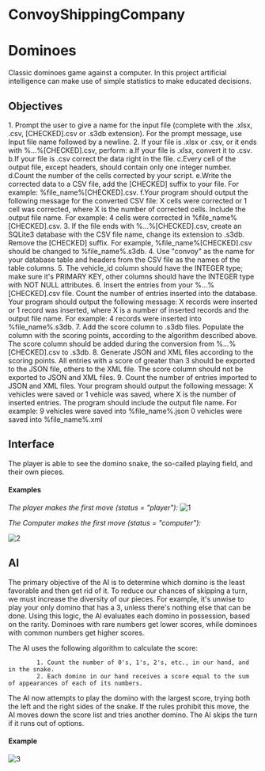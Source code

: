# ConvoyShippingCompany
# Dominoes
Classic dominoes game against a computer.
In this project artificial intelligence can make use of simple statistics to make educated decisions. 

<h2>Objectives</h2>
1. Prompt the user to give a name for the input file (complete with the .xlsx, .csv, [CHECKED].csv or .s3db extension). For the prompt message, use Input file name followed by a newline.
2. If your file is .xlsx or .csv, or it ends with %...%[CHECKED].csv, perform:
    a.If your file is .xlsx, convert it to .csv.
    b.If your file is .csv correct the data right in the file.
    c.Every cell of the output file, except headers, should contain only one integer number.
    d.Count the number of the cells corrected by your script.
    e.Write the corrected data to a CSV file, add the [CHECKED] suffix to your file. For example: %file_name%[CHECKED].csv.
    f.Your program should output the following message for the converted CSV file: X cells were corrected or 1 cell was corrected, where X is the number of corrected         cells. Include the output file name.
      For example: 4 cells were corrected in %file_name%[CHECKED].csv.
3. If the file ends with %...%[CHECKED].csv, create an SQLite3 database with the CSV file name, change its extension to .s3db. Remove the [CHECKED] suffix. For example, %file_name%[CHECKED].csv should be changed to %file_name%.s3db.
4. Use "convoy" as the name for your database table and headers from the CSV file as the names of the table columns.
5. The vehicle_id column should have the INTEGER type; make sure it's PRIMARY KEY, other columns should have the INTEGER type with NOT NULL attributes.
6. Insert the entries from your %...%[CHECKED].csv file. Count the number of entries inserted into the database.
    Your program should output the following message: X records were inserted or 1 record was inserted, where X is a number of inserted records and the output file         name. For example: 4 records were inserted into %file_name%.s3db.
7. Add the score column to .s3db files. Populate the column with the scoring points, according to the algorithm described above. The score column should be added during the conversion from %...%[CHECKED].csv to .s3db.
8. Generate JSON and XML files according to the scoring points. All entries with a score of greater than 3 should be exported to the JSON file, others to the XML file.
The score column should not be exported to JSON and XML files.
9. Count the number of entries imported to JSON and XML files.
    Your program should output the following message: X vehicles were saved or 1 vehicle was saved, where X is the number of inserted entries. The program should           include the output file name. For example: 9 vehicles were saved into %file_name%.json
                                               0 vehicles were saved into %file_name%.xml

<h2>Interface</h2>
The player is able to see the domino snake, the so-called playing field, and their own pieces.
<h4>Examples</h4>

<em>The player makes the first move (status = "player"):</em>
![1](https://user-images.githubusercontent.com/93375843/181848503-f1ed794a-68ba-4d6c-9bf0-3d48f8ff58c0.jpg)

<em>The Computer makes the first move (status = "computer"):</em>

![2](https://user-images.githubusercontent.com/93375843/181848808-e99d1951-984d-4019-be9b-2c7d7338dd45.jpg)
<h2>AI</h2>
The primary objective of the AI is to determine which domino is the least favorable and then get rid of it. To reduce our chances of skipping a turn, we must increase the diversity of our pieces. For example, it's unwise to play your only domino that has a 3, unless there's nothing else that can be done. Using this logic, the AI evaluates each domino in possession, based on the rarity. Dominoes with rare numbers get lower scores, while dominoes with common numbers get higher scores.

The AI uses the following algorithm to calculate the score:

            1. Count the number of 0's, 1's, 2's, etc., in our hand, and in the snake.
            2. Each domino in our hand receives a score equal to the sum of appearances of each of its numbers.
            
The AI now attempts to play the domino with the largest score, trying both the left and the right sides of the snake. If the rules prohibit this move, the AI moves down the score list and tries another domino. The AI skips the turn if it runs out of options.
<h4>Example</h4>

![3](https://user-images.githubusercontent.com/93375843/181852470-f74f2c73-7243-450d-b3a2-338239cde22f.jpg)
